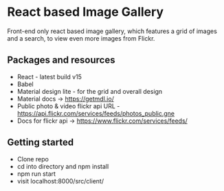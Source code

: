 # React based Image Gallery
Front-end only react based image gallery, which features a grid of images and a search, to view even more images from Flickr.

## Packages and resources

- React - latest build v15
- Babel
- Material design lite - for the grid and overall design
- Material docs -> https://getmdl.io/
- Public photo & video flickr api URL - https://api.flickr.com/services/feeds/photos_public.gne
- Docs for flickr api -> https://www.flickr.com/services/feeds/

## Getting started

- Clone repo
- cd into directory and npm install
- npm run start
- visit localhost:8000/src/client/
